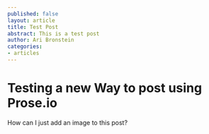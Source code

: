 ```yaml
---
published: false
layout: article
title: Test Post
abstract: This is a test post
author: Ari Bronstein
categories:
- articles
---
```


# Testing a new Way to post using Prose.io

How can I just add an image to this post?